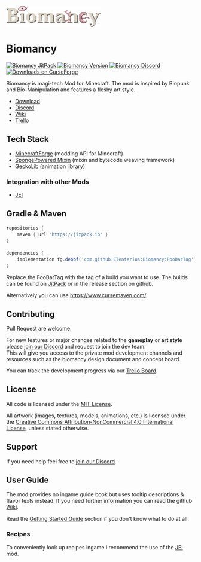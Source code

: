 <img src="media/v2/text_logo.png" alt="Biomancy" style="image-rendering: crisp-edges; max-width:50%;"/>

# Biomancy
<a href="https://jitpack.io/#Elenterius/Biomancy" rel="nofollow"><img src="https://jitpack.io/v/Elenterius/Biomancy.svg?style=flat-square" alt="Biomancy JitPack" style="max-width: 100%; height:28px;"></a>
[![Biomancy Version](https://img.shields.io/badge/Latest%20Version-2.0.0--alpha.18-red?style=for-the-badge)](https://github.com/Elenterius/Biomancy)
[![Biomancy Discord](https://img.shields.io/discord/920005236645572662?logo=discord&logoColor=white&style=for-the-badge)][Discord]
[![Downloads on CurseForge](https://cf.way2muchnoise.eu/full_492939_downloads.svg?badge_style=for_the_badge)][Download]

Biomancy is magi-tech Mod for Minecraft. The mod is inspired by Biopunk and Bio-Manipulation and features a fleshy art style.

* [Download]
* [Discord]
* [Wiki]
* [Trello]

## Tech Stack
- [MinecraftForge](https://github.com/MinecraftForge/MinecraftForge) (modding API for Minecraft)
- [SpongePowered Mixin](https://github.com/SpongePowered/Mixin) (mixin and bytecode weaving framework)
- [GeckoLib](https://github.com/bernie-g/geckolib) (animation library)

### Integration with other Mods
- [JEI]

## Gradle & Maven
```groovy
repositories {
    maven { url "https://jitpack.io" }
}

dependencies {
    implementation fg.deobf('com.github.Elenterius:Biomancy:FooBarTag')
}
```
Replace the FooBarTag with the tag of a build you want to use. The builds can be found on [JitPack] or in the release section on github. 

Alternatively you can use https://www.cursemaven.com/.

## Contributing
Pull Request are welcome.

For new features or major changes related to the **gameplay** or **art style** please [join our Discord][Discord] and request to join the dev team.<br>
This will give you access to the private mod development channels and resources such as the biomancy design document and concept board.

You can track the development progress via our [Trello Board][Trello].

## License
All code is licensed under the [MIT License](https://opensource.org/licenses/MIT).

All artwork (images, textures, models, animations, etc.) is licensed under the [Creative Commons Attribution-NonCommercial 4.0 International License](http://creativecommons.org/licenses/by-nc/4.0/), unless stated otherwise.

## Support
If you need help feel free to [join our Discord][Discord].

## User Guide
The mod provides no ingame guide book but uses tooltip descriptions & flavor texts instead. If you need further information you can read the github [Wiki].

Read the [Getting Started Guide](https://github.com/Elenterius/Biomancy/wiki/v2/Getting-Started) section if you don't know what to do at all.

### Recipes
To conveniently look up recipes ingame I recommend the use of the [JEI] mod.


[Download]: https://www.curseforge.com/minecraft/mc-mods/biomancy
[Discord]: https://discord.gg/424awTDdJJ
[Wiki]: https://github.com/Elenterius/Biomancy/wiki/v2
[Trello]: https://trello.com/b/GUKjOSAl
[JitPack]: https://jitpack.io/#Elenterius/Biomancy

[JEI]:https://www.curseforge.com/minecraft/mc-mods/jei